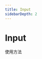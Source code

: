 ```yaml
---
title: Input
sidebarDepth: 2
---
```

# Input

使用方法

<ClientOnly>
  <input-demo-1></input-demo-1>
  <input-demo-2></input-demo-2>
</ClientOnly>